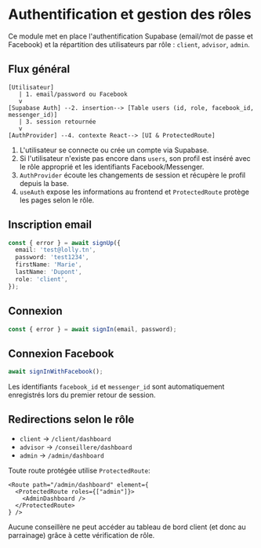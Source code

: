 # Authentification et gestion des rôles

Ce module met en place l'authentification Supabase (email/mot de passe et Facebook) et la répartition des utilisateurs par rôle : `client`, `advisor`, `admin`.

## Flux général
```text
[Utilisateur]
   | 1. email/password ou Facebook
   v
[Supabase Auth] --2. insertion--> [Table users (id, role, facebook_id, messenger_id)]
   | 3. session retournée
   v
[AuthProvider] --4. contexte React--> [UI & ProtectedRoute]
```

1. L'utilisateur se connecte ou crée un compte via Supabase.
2. Si l'utilisateur n'existe pas encore dans `users`, son profil est inséré avec le rôle approprié et les identifiants Facebook/Messenger.
3. `AuthProvider` écoute les changements de session et récupère le profil depuis la base.
4. `useAuth` expose les informations au frontend et `ProtectedRoute` protège les pages selon le rôle.

## Inscription email
```ts
const { error } = await signUp({
  email: 'test@lolly.tn',
  password: 'test1234',
  firstName: 'Marie',
  lastName: 'Dupont',
  role: 'client',
});
```

## Connexion
```ts
const { error } = await signIn(email, password);
```

## Connexion Facebook
```ts
await signInWithFacebook();
```
Les identifiants `facebook_id` et `messenger_id` sont automatiquement enregistrés lors du premier retour de session.

## Redirections selon le rôle
- `client` → `/client/dashboard`
- `advisor` → `/conseillere/dashboard`
- `admin` → `/admin/dashboard`

Toute route protégée utilise `ProtectedRoute`:
```tsx
<Route path="/admin/dashboard" element={
  <ProtectedRoute roles={["admin"]}>
    <AdminDashboard />
  </ProtectedRoute>
} />
```

Aucune conseillère ne peut accéder au tableau de bord client (et donc au parrainage) grâce à cette vérification de rôle.
